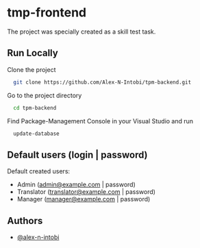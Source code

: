 
# tmp-frontend

The project was specially created as a skill test task.


## Run Locally

Clone the project

```bash
  git clone https://github.com/Alex-N-Intobi/tpm-backend.git
```

Go to the project directory

```bash
  cd tpm-backend
```

Find Package-Management Console in your Visual Studio and run

```bash
  update-database
```


## Default users (login | password)

Default created users:
- Admin (admin@example.com | password)
- Translator (translator@example.com | password)
- Manager (manager@example.com | password)





## Authors

- [@alex-n-intobi](https://www.github.com/alex-n-intobi)

